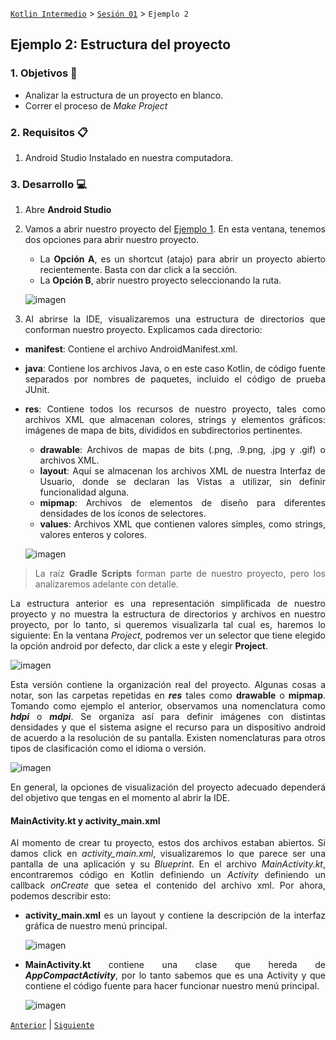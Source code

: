 [`Kotlin Intermedio`](../../Readme.md) > [`Sesión 01`](../Readme.md) > `Ejemplo 2`

## Ejemplo 2: Estructura del proyecto

<div style="text-align: justify;">

### 1. Objetivos :dart:

- Analizar la estructura de un proyecto en blanco.
- Correr el proceso de _Make Project_

### 2. Requisitos :clipboard:

1. Android Studio Instalado en nuestra computadora.

### 3. Desarrollo :computer:

1. Abre __Android Studio__

2. Vamos a abrir nuestro proyecto del [Ejemplo 1](../Ejemplo-01). En esta ventana, tenemos dos opciones para abrir nuestro proyecto. 
	- La __Opción A__, es un shortcut (atajo) para abrir un proyecto abierto recientemente. Basta con dar click a la sección.
	- La __Opción B__, abrir nuestro proyecto seleccionando la ruta.

   ![imagen](images/01.png)
   
3. Al abrirse la IDE, visualizaremos una estructura de directorios que conforman nuestro proyecto. Explicamos cada directorio:

- **manifest**: Contiene el archivo AndroidManifest.xml.
- **java**: Contiene los archivos Java, o en este caso Kotlin, de código fuente separados por nombres de paquetes, incluido el código de prueba JUnit.
- **res**: Contiene todos los recursos de nuestro proyecto, tales como archivos XML que almacenan colores, strings y elementos gráficos: imágenes de mapa de bits, divididos en subdirectorios pertinentes.
	- **drawable**: Archivos de mapas de bits (.png, .9.png, .jpg y .gif) o archivos XML.
	- **layout**: Aquí se almacenan los archivos XML de nuestra Interfaz de Usuario, donde se declaran las Vistas a utilizar, sin definir funcionalidad alguna.
	- **mipmap**: Archivos de elementos de diseño para diferentes densidades de los íconos de selectores.
	- **values**: Archivos XML que contienen valores simples, como strings, valores enteros y colores.
	

   ![imagen](images/02.png)
   
> La raíz __Gradle Scripts__ forman parte de nuestro proyecto, pero los analizaremos adelante con detalle.
 
 La estructura anterior es una representación simplificada de nuestro proyecto y no muestra la estructura de directorios y archivos en nuestro proyecto, por lo tanto, si queremos visualizarla tal cual es, haremos lo siguiente: En la ventana _Project_, podremos ver un selector que tiene elegido la opción android por defecto, dar click a este y elegir __Project__.

   ![imagen](images/03.png)
   
Esta versión contiene la organización real del proyecto. Algunas cosas a notar, son las carpetas repetidas en ___res___ tales como __drawable__ o __mipmap__. Tomando como ejemplo el anterior, observamos una nomenclatura como ___hdpi___ o ___mdpi___. Se organiza así para definir imágenes con distintas densidades y que el sistema asigne el recurso para un dispositivo android de acuerdo a la resolución de su pantalla. Existen nomenclaturas para otros tipos de clasificación como el idioma o versión.

   ![imagen](images/04.png)
   
En general, la opciones de visualización del proyecto adecuado dependerá del objetivo que tengas en el momento al abrir la IDE.

#### MainActivity.kt y activity_main.xml

Al momento de crear tu proyecto, estos dos archivos estaban abiertos. Si damos click en _activity_main.xml_, visualizaremos lo que parece ser una pantalla de una aplicación y su _Blueprint_. En el archivo _MainActivity.kt_, encontraremos código en Kotlin definiendo un *Activity* definiendo un callback *onCreate* que setea el contenido del archivo xml. Por ahora, podemos describir esto:

- __activity_main.xml__ es un layout y contiene la descripción de la interfaz gráfica de nuestro menú principal.

   ![imagen](images/05.png)
   
- __MainActivity.kt__ contiene una clase que hereda de ___AppCompactActivity___, por lo tanto sabemos que es una Activity y que contiene el código fuente para hacer funcionar nuestro menú principal.

   ![imagen](images/06.png)


[`Anterior`](../Readme.md#estructura-del-proyecto) | [`Siguiente`](../Readme.md#emulación-de-dispositivos)

</div>
